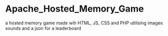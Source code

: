 # Apache_Hosted_Memory_Game
a hosted memory game made wih HTML, JS, CSS and PHP utilising images sounds and a json for a leaderboard
